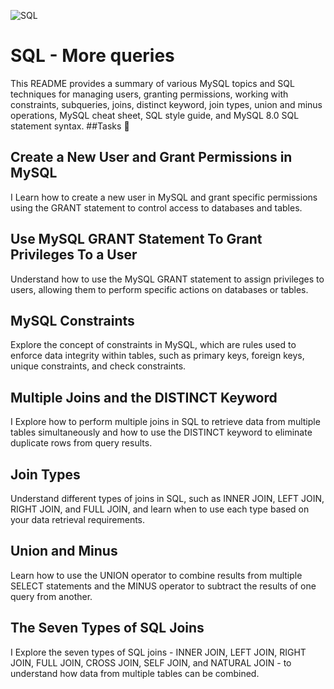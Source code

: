 ![SQL](https://github.com/MuSnr/alx-higher_level_programming/assets/108272722/6ab5f144-fcef-4c8d-8acc-be8470605f22)

# SQL - More queries
This README provides a summary of various MySQL topics and SQL techniques for managing users, granting permissions, working with constraints, subqueries, joins, distinct keyword, join types, union and minus operations, MySQL cheat sheet, SQL style guide, and MySQL 8.0 SQL statement syntax.
##Tasks 📃
## Create a New User and Grant Permissions in MySQL
I Learn how to create a new user in MySQL and grant specific permissions using the GRANT statement to control access to databases and tables.
## Use MySQL GRANT Statement To Grant Privileges To a User
Understand how to use the MySQL GRANT statement to assign privileges to users, allowing them to perform specific actions on databases or tables.
## MySQL Constraints
Explore the concept of constraints in MySQL, which are rules used to enforce data integrity within tables, such as primary keys, foreign keys, unique constraints, and check constraints.
## Multiple Joins and the DISTINCT Keyword
I Explore how to perform multiple joins in SQL to retrieve data from multiple tables simultaneously and how to use the DISTINCT keyword to eliminate duplicate rows from query results.
## Join Types
Understand different types of joins in SQL, such as INNER JOIN, LEFT JOIN, RIGHT JOIN, and FULL JOIN, and learn when to use each type based on your data retrieval requirements.
## Union and Minus
Learn how to use the UNION operator to combine results from multiple SELECT statements and the MINUS operator to subtract the results of one query from another.
## The Seven Types of SQL Joins
I Explore the seven types of SQL joins - INNER JOIN, LEFT JOIN, RIGHT JOIN, FULL JOIN, CROSS JOIN, SELF JOIN, and NATURAL JOIN - to understand how data from multiple tables can be combined.

